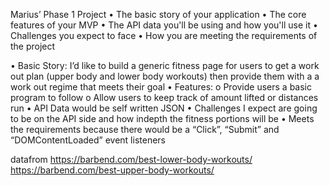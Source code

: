 Marius’ Phase 1 Project
•	The basic story of your application
•	The core features of your MVP
•	The API data you'll be using and how you'll use it
•	Challenges you expect to face
•	How you are meeting the requirements of the project

•	Basic Story:  I’d like to build a generic fitness page for users to get a work out plan (upper body and lower body workouts) then provide them with a a work out regime that meets their goal
•	Features:
o	 Provide users a basic program to follow
o	Allow users to keep track of amount lifted or distances run
•	API Data would be self written JSON
•	Challenges I expect are going to be on the API side and how indepth the fitness portions will be
•	Meets the requirements because there would be a “Click”, “Submit” and “DOMContentLoaded” event listeners


datafrom 
https://barbend.com/best-lower-body-workouts/
https://barbend.com/best-upper-body-workouts/
